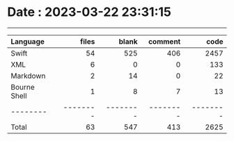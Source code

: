# Date : 2023-03-22 23:31:15

---

| Language     |    files |    blank |  comment |     code |
|:-------------|---------:|---------:|---------:|---------:|
| Swift        |       54 |      525 |      406 |     2457 |
| XML          |        6 |        0 |        0 |      133 |
| Markdown     |        2 |       14 |        0 |       22 |
| Bourne Shell |        1 |        8 |        7 |       13 |
| --------     | -------- | -------- | -------- | -------- |
| Total        |       63 |      547 |      413 |     2625 |

